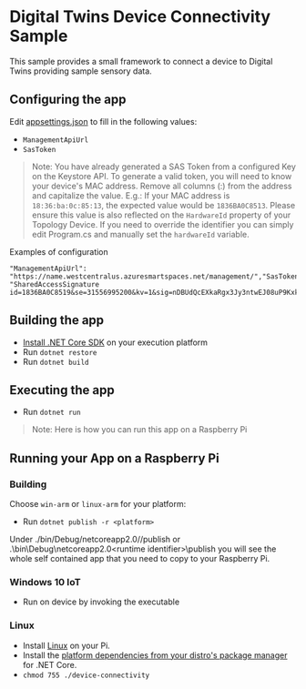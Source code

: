 # Digital Twins Device Connectivity Sample

This sample provides a small framework to connect a device to Digital Twins providing
sample sensory data.

## Configuring the app

Edit [appsettings.json](./appsettings.json) to fill in the following values:
* `ManagementApiUrl`
* `SasToken`

>Note: You have already generated a SAS Token from a configured Key on the Keystore API. To generate a valid token, you will need to
know your device's MAC address. Remove all columns (:) from the address and capitalize the value. E.g.: If your MAC address is `18:36:ba:0c:85:13`, the expected value would be `1836BA0C8513`. Please ensure this value is also reflected on the `HardwareId` property of your Topology Device.  If you need to override the identifier you can simply edit Program.cs and manually set the `hardwareId` variable.

Examples of configuration
```
"ManagementApiUrl": "https://name.westcentralus.azuresmartspaces.net/management/","SasToken": "SharedAccessSignature id=1836BA0C8519&se=31556995200&kv=1&sig=nDBUdQcEXkaRgx3Jy3ntwEJ08uP9KxkjoKR2Wa7lCfs%3D",
```  

## Building the app

* [Install .NET Core SDK](https://www.microsoft.com/net/core) on your execution platform
* Run `dotnet restore`
* Run `dotnet build`

## Executing the app

* Run `dotnet run`

>Note: Here is how you can run this app on a Raspberry Pi
## Running your App on a Raspberry Pi

### Building

Choose `win-arm` or `linux-arm` for your platform:
* Run `dotnet publish -r <platform>`

Under ./bin/Debug/netcoreapp2.0/<runtime identifier>/publish or .\bin\Debug\netcoreapp2.0\<runtime identifier>\publish you will see the whole self contained app that you need to copy to your Raspberry Pi.

### Windows 10 IoT

* Run on device by invoking the executable

### Linux

* Install [Linux](https://www.raspberrypi.org/downloads/) on your Pi.
* Install the [platform dependencies from your distro's package manager](https://github.com/dotnet/core/blob/master/Documentation/prereqs.md) for .NET Core.
* `chmod 755 ./device-connectivity`
